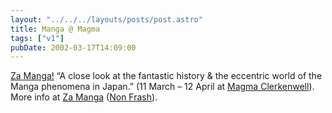 ```yaml
---
layout: "../../../layouts/posts/post.astro"
title: Manga @ Magma
tags: ["v1"]
pubDate: 2002-03-17T14:09:00
---
```


[Za Manga!][1] &#8220;A close look at the fantastic history & the eccentric world of the Manga phenomena in Japan.&#8221; (11 March &#8211; 12 April at [Magma Clerkenwell][2]). More info at [Za Manga][3] ([Non Frash][4]).

[1]: http://www.magmabooks.com/content/service/gallery.html
[2]: http://www.magmabooks.com/content/service/streetmap.html
[3]: http://www.zamanga.com/
[4]: http://www.zamanga.com/index2.html "their link title, not mine"

